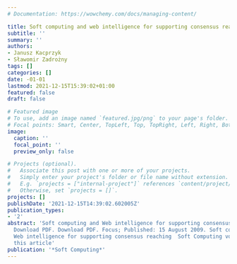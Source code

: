 ```yaml
---
# Documentation: https://wowchemy.com/docs/managing-content/

title: Soft computing and web intelligence for supporting consensus reaching
subtitle: ''
summary: ''
authors:
- Janusz Kacprzyk
- Sławomir Zadrożny
tags: []
categories: []
date: -01-01
lastmod: 2021-12-15T15:39:02+01:00
featured: false
draft: false

# Featured image
# To use, add an image named `featured.jpg/png` to your page's folder.
# Focal points: Smart, Center, TopLeft, Top, TopRight, Left, Right, BottomLeft, Bottom, BottomRight.
image:
  caption: ''
  focal_point: ''
  preview_only: false

# Projects (optional).
#   Associate this post with one or more of your projects.
#   Simply enter your project's folder or file name without extension.
#   E.g. `projects = ["internal-project"]` references `content/project/deep-learning/index.md`.
#   Otherwise, set `projects = []`.
projects: []
publishDate: '2021-12-15T14:39:02.602005Z'
publication_types:
- '2'
abstract: 'Soft computing and Web intelligence for supporting consensus reaching.
  Download PDF. Download PDF. Focus; Published: 15 August 2009. Soft computing and
  Web intelligence for supporting consensus reaching  Soft Computing volume 14, pages833–846(2010)Cite
  this article'
publication: '*Soft Computing*'
---
```

